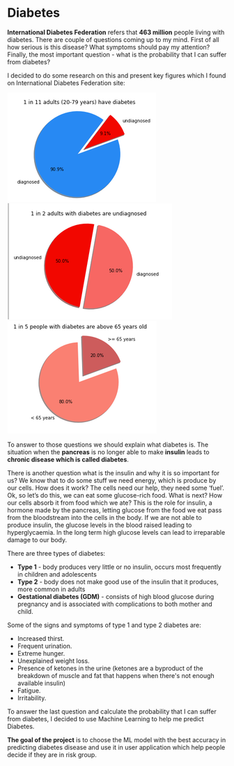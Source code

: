 # Diabetes



**International Diabetes Federation** refers that **463 million** people living with diabetes. There are couple of questions coming up to my mind. First of all how serious is this disease? What symptoms should pay my attention? Finally, the most important question -  what is the probability that I can suffer from diabetes? 

I decided to do some research on this and present key figures which I found on International Diabetes Federation site:

![alt text](https://github.com/zuz201/Diabetes/blob/master/diabetes1.PNG) 
![alt text](https://github.com/zuz201/Diabetes/blob/master/diabetes2.PNG)
![alt text](https://github.com/zuz201/Diabetes/blob/master/diabetes3.PNG)


To answer to those questions we should explain what diabetes is. The situation when the **pancreas** is no longer able to make **insulin** leads to **chronic disease which is called diabetes**. 

There is another question what is the insulin and why it is so important for us? We know that to do some stuff we need energy, which is produce by our cells. How does it work? The cells need our help, they need some ‘fuel’. Ok, so let’s do this, we can eat some glucose-rich food. What is next? How our cells absorb it from food which we ate? This is the role for insulin, a hormone made by the pancreas, letting glucose from the food we eat pass from the bloodstream into the cells in the body. If we are not able to produce insulin, the glucose levels in the blood raised leading to hyperglycaemia. In the long term high glucose levels can lead to irreparable damage to our body. 


There are three types of diabetes:
- **Type 1** - body produces very little or no insulin, occurs most frequently in children and adolescents
- **Type 2** - body does not make good use of the insulin that it produces, more common in adults
- **Gestational diabetes (GDM)** - consists of high blood glucose during pregnancy and is associated with complications to both mother and child.


Some of the signs and symptoms of type 1 and type 2 diabetes are:
- Increased thirst.
- Frequent urination.
- Extreme hunger.
- Unexplained weight loss.
- Presence of ketones in the urine (ketones are a byproduct of the breakdown of muscle and fat that happens when there's not enough      available insulin)
- Fatigue.
- Irritability.

To answer the last question and calculate  the probability that I can suffer from diabetes, I decided to use Machine Learning to help me predict Diabetes. 


**The goal of the project** is to choose the ML model with the best accuracy in predicting diabetes disease and use it in user application which help people decide if they are in risk group.
